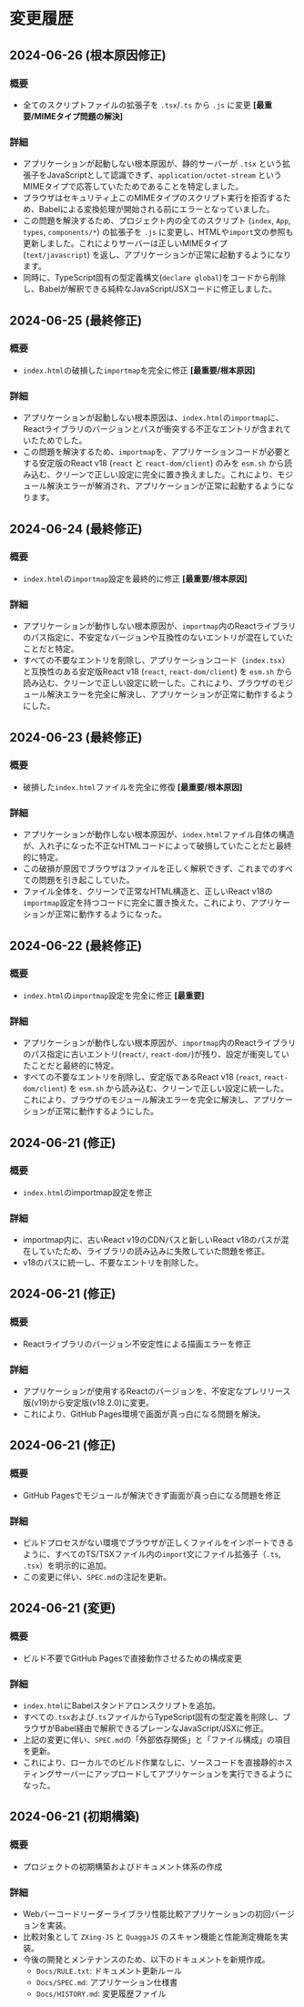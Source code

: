 # 変更履歴

## 2024-06-26 (根本原因修正)

### 概要
- 全てのスクリプトファイルの拡張子を `.tsx`/`.ts` から `.js` に変更 **[最重要/MIMEタイプ問題の解決]**

### 詳細
- アプリケーションが起動しない根本原因が、静的サーバーが `.tsx` という拡張子をJavaScriptとして認識できず、`application/octet-stream` というMIMEタイプで応答していたためであることを特定しました。
- ブラウザはセキュリティ上このMIMEタイプのスクリプト実行を拒否するため、Babelによる変換処理が開始される前にエラーとなっていました。
- この問題を解決するため、プロジェクト内の全てのスクリプト (`index`, `App`, `types`, `components/*`) の拡張子を `.js` に変更し、HTMLや`import`文の参照も更新しました。これによりサーバーは正しいMIMEタイプ (`text/javascript`) を返し、アプリケーションが正常に起動するようになります。
- 同時に、TypeScript固有の型定義構文(`declare global`)をコードから削除し、Babelが解釈できる純粋なJavaScript/JSXコードに修正しました。

## 2024-06-25 (最終修正)

### 概要
- `index.html`の破損した`importmap`を完全に修正 **[最重要/根本原因]**

### 詳細
- アプリケーションが起動しない根本原因は、`index.html`の`importmap`に、Reactライブラリのバージョンとパスが衝突する不正なエントリが含まれていたためでした。
- この問題を解決するため、`importmap`を、アプリケーションコードが必要とする安定版のReact v18 (`react` と `react-dom/client`) のみを `esm.sh` から読み込む、クリーンで正しい設定に完全に置き換えました。これにより、モジュール解決エラーが解消され、アプリケーションが正常に起動するようになります。

## 2024-06-24 (最終修正)

### 概要
- `index.html`の`importmap`設定を最終的に修正 **[最重要/根本原因]**

### 詳細
- アプリケーションが動作しない根本原因が、`importmap`内のReactライブラリのパス指定に、不安定なバージョンや互換性のないエントリが混在していたことだと特定。
- すべての不要なエントリを削除し、アプリケーションコード（`index.tsx`）と互換性のある安定版React v18 (`react`, `react-dom/client`) を `esm.sh` から読み込む、クリーンで正しい設定に統一した。これにより、ブラウザのモジュール解決エラーを完全に解決し、アプリケーションが正常に動作するようにした。

## 2024-06-23 (最終修正)

### 概要
- 破損した`index.html`ファイルを完全に修復 **[最重要/根本原因]**

### 詳細
- アプリケーションが動作しない根本原因が、`index.html`ファイル自体の構造が、入れ子になった不正なHTMLコードによって破損していたことだと最終的に特定。
- この破損が原因でブラウザはファイルを正しく解釈できず、これまでのすべての問題を引き起こしていた。
- ファイル全体を、クリーンで正常なHTML構造と、正しいReact v18の`importmap`設定を持つコードに完全に置き換えた。これにより、アプリケーションが正常に動作するようになった。

## 2024-06-22 (最終修正)

### 概要
- `index.html`の`importmap`設定を完全に修正 **[最重要]**

### 詳細
- アプリケーションが動作しない根本原因が、`importmap`内のReactライブラリのパス指定に古いエントリ(`react/`, `react-dom/`)が残り、設定が衝突していたことだと最終的に特定。
- すべての不要なエントリを削除し、安定版であるReact v18 (`react`, `react-dom/client`) を `esm.sh` から読み込む、クリーンで正しい設定に統一した。これにより、ブラウザのモジュール解決エラーを完全に解決し、アプリケーションが正常に動作するようにした。

## 2024-06-21 (修正)

### 概要
- `index.html`のimportmap設定を修正

### 詳細
- importmap内に、古いReact v19のCDNパスと新しいReact v18のパスが混在していたため、ライブラリの読み込みに失敗していた問題を修正。
- v18のパスに統一し、不要なエントリを削除した。

## 2024-06-21 (修正)

### 概要
- Reactライブラリのバージョン不安定性による描画エラーを修正

### 詳細
- アプリケーションが使用するReactのバージョンを、不安定なプレリリース版(v19)から安定版(v18.2.0)に変更。
- これにより、GitHub Pages環境で画面が真っ白になる問題を解決。

## 2024-06-21 (修正)

### 概要
- GitHub Pagesでモジュールが解決できず画面が真っ白になる問題を修正

### 詳細
- ビルドプロセスがない環境でブラウザが正しくファイルをインポートできるように、すべてのTS/TSXファイル内の`import`文にファイル拡張子（`.ts`, `.tsx`）を明示的に追加。
- この変更に伴い、`SPEC.md`の注記を更新。

## 2024-06-21 (変更)

### 概要
- ビルド不要でGitHub Pagesで直接動作させるための構成変更

### 詳細
- `index.html`にBabelスタンドアロンスクリプトを追加。
- すべての`.tsx`および`.ts`ファイルからTypeScript固有の型定義を削除し、ブラウザがBabel経由で解釈できるプレーンなJavaScript/JSXに修正。
- 上記の変更に伴い、`SPEC.md`の「外部依存関係」と「ファイル構成」の項目を更新。
- これにより、ローカルでのビルド作業なしに、ソースコードを直接静的ホスティングサーバーにアップロードしてアプリケーションを実行できるようになった。

## 2024-06-21 (初期構築)

### 概要
- プロジェクトの初期構築およびドキュメント体系の作成

### 詳細
- Webバーコードリーダーライブラリ性能比較アプリケーションの初回バージョンを実装。
- 比較対象として `ZXing-JS` と `QuaggaJS` のスキャン機能と性能測定機能を実装。
- 今後の開発とメンテナンスのため、以下のドキュメントを新規作成。
  - `Docs/RULE.txt`: ドキュメント更新ルール
  - `Docs/SPEC.md`: アプリケーション仕様書
  - `Docs/HISTORY.md`: 変更履歴ファイル